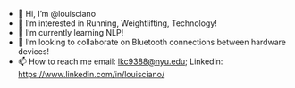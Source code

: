 - 👋 Hi, I’m @louisciano
- 👀 I’m interested in Running, Weightlifting, Technology!
- 🌱 I’m currently learning NLP!
- 💞️ I’m looking to collaborate on Bluetooth connections between hardware devices!
- 📫 How to reach me email: lkc9388@nyu.edu; Linkedin: https://www.linkedin.com/in/louisciano/

<!---
louisciano/louisciano is a ✨ special ✨ repository because its `README.md` (this file) appears on your GitHub profile.
You can click the Preview link to take a look at your changes.
--->
